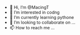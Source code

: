 - 👋 Hi, I’m @MacingT
- 👀 I’m interested in codng
- 🌱 I’m currently learning pythone
- 💞️ I’m looking to collaborate on ...
- 📫 How to reach me ...

<!---
MacingT/MacingT is a ✨ special ✨ repository because its `README.md` (this file) appears on your GitHub profile.
You can click the Preview link to take a look at your changes.
--->
